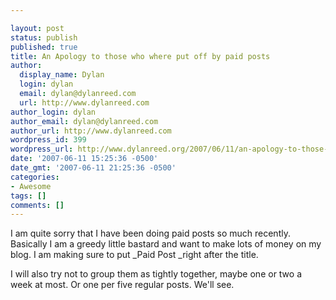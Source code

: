 ```yaml
---

layout: post
status: publish
published: true
title: An Apology to those who where put off by paid posts
author:
  display_name: Dylan
  login: dylan
  email: dylan@dylanreed.com
  url: http://www.dylanreed.com
author_login: dylan
author_email: dylan@dylanreed.com
author_url: http://www.dylanreed.com
wordpress_id: 399
wordpress_url: http://www.dylanreed.org/2007/06/11/an-apology-to-those-who-where-put-off-by-paid-posts/
date: '2007-06-11 15:25:36 -0500'
date_gmt: '2007-06-11 21:25:36 -0500'
categories:
- Awesome
tags: []
comments: []
---
```


I am quite sorry that I have been doing paid posts so much recently. Basically I am a greedy little bastard and want to make lots of money on my blog. I am making sure to put _Paid Post _right after the title.

I will also try not to group them as tightly together, maybe one or two a week at most. Or one per five regular posts. We'll see.
